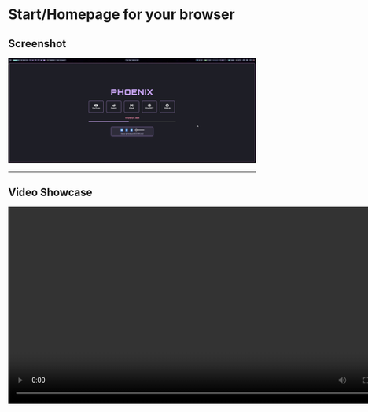 # Start/Homepage for your browser

## Screenshot
![image](Showcase/showcase.jpg)

---

## Video Showcase
<video width="800" controls>
  <source src="Showcase/Showcase.mp4" type="video/mp4">
  Your browser does not support the video tag.
</video>

